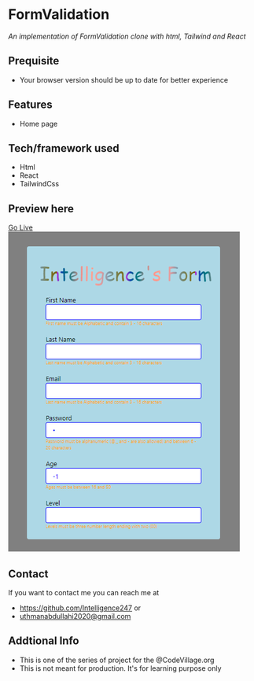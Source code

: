 
#  FormValidation
*An implementation of FormValidation clone with html, Tailwind and React*
## Prequisite
- Your browser version should be up to date for better experience
## Features
- Home page
## Tech/framework used
- Html
- React
- TailwindCss
## Preview here
[Go Live](https://dreamy-stroopwafel-667e80.netlify.app)
![screenshot](/public/sketch.png)
## Contact
If you want to contact me you can reach me at
- https://github.com/Intelligence247 or
- uthmanabdullahi2020@gmail.com
## Addtional Info
- This is one of the series of project for the @CodeVillage.org
- This is not meant for production. It's for learning purpose only
